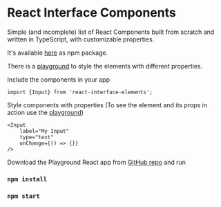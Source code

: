 # React Interface Components

Simple (and incomplete) list of React Components built from scratch and written in TypeScript, with customizable properties.

It's available [here](https://www.npmjs.com/package/react-interface-elements) as npm package.

There is a [playground](https://react-interface-element.vercel.app/) to style the elements with different properties.

Include the components in your app
```
import {Input} from 'react-interface-elements';
```
Style components with properties (To see the element and its props in action use the [playground](https://react-interface-element.vercel.app/))

```
<Input
    label="My Input"
    type="text"
    onChange={() => {}}
/>
```

Download the Playground React app from [GitHub repo](https://github.com/ivanpezzoni90/react-elements) and run
### `npm install`
### `npm start`



